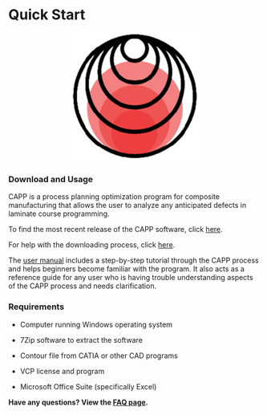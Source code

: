 # **Quick Start** 

<p align="center">
<img src=assets/CAPP_Logo.png>



### **Download and Usage**

CAPP is a process planning optimization program for composite manufacturing that allows the user to analyze any anticipated defects in laminate course programming.

To find the most recent release of the CAPP software, click [here](https://github.com/neXtMcNAIR/CAPP/releases/download/v0.0.3.2-alpha/CAPP.Build.v0.0.3.2.7z).

For help with the downloading process, click [here](https://github.com/neXtMcNAIR/CAPP/wiki/Download-and-Installation).

The [user manual](https://github.com/neXtMcNAIR/CAPP/wiki/Ply-Models) includes a step-by-step tutorial through the CAPP process and helps beginners become familiar with the program. It also acts as a reference guide for any user who is having trouble understanding aspects of the CAPP process and needs clarification.


### **Requirements**
- Computer running Windows operating system

- 7Zip software to extract the software

- Contour file from CATIA or other CAD programs

- VCP license and program

- Microsoft Office Suite (specifically Excel)

**Have any questions? View the [FAQ page](https://github.com/neXtMcNAIR/CAPP/wiki/FAQ).**
